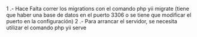 1 .- Hace Falta correr los migrations con el comando php yii migrate (tiene que haber una base de datos en el puerto 3306 o se tiene que modificar el puerto en la configuración)
2 .- Para arrancar el servidor, se necesita utilizar el comando php yii serve
